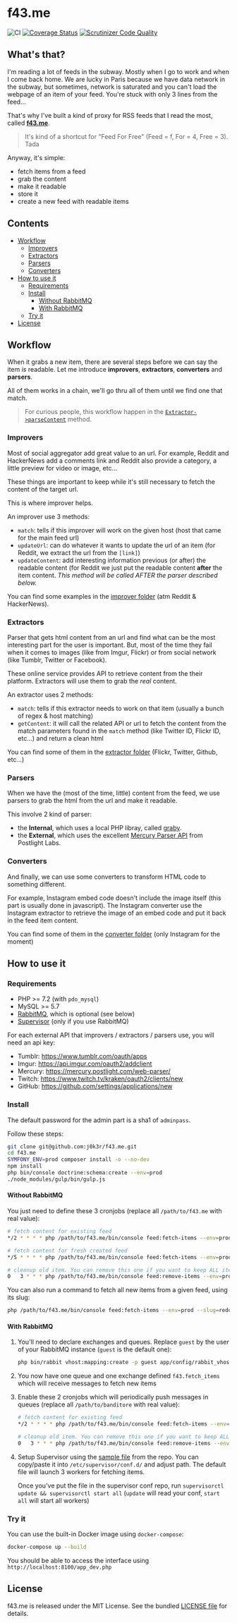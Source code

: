 # f43.me

![CI](https://github.com/j0k3r/f43.me/workflows/CI/badge.svg)
[![Coverage Status](https://coveralls.io/repos/j0k3r/f43.me/badge.svg?branch=master&service=github)](https://coveralls.io/github/j0k3r/f43.me?branch=master)
[![Scrutinizer Code Quality](https://scrutinizer-ci.com/g/j0k3r/f43.me/badges/quality-score.png?b=master)](https://scrutinizer-ci.com/g/j0k3r/f43.me/?branch=master)

## What's that?

I'm reading a lot of feeds in the subway. Mostly when I go to work and when I come back home. We are lucky in Paris because we have data network in the subway, but sometimes, network is saturated and you can't load the webpage of an item of your feed. You're stuck with only 3 lines from the feed...

That's why I've built a kind of proxy for RSS feeds that I read the most, called [**f43.me**](http://f43.me/).

> It's kind of a shortcut for "Feed For Free" (Feed = f, For = 4, Free = 3). Tada

Anyway, it's simple:

 * fetch items from a feed
 * grab the content
 * make it readable
 * store it
 * create a new feed with readable items

## Contents

<!-- MarkdownTOC autolink="true" -->

- [Workflow](#workflow)
    - [Improvers](#improvers)
    - [Extractors](#extractors)
    - [Parsers](#parsers)
    - [Converters](#converters)
- [How to use it](#how-to-use-it)
    - [Requirements](#requirements)
    - [Install](#install)
        - [Without RabbitMQ](#without-rabbitmq)
        - [With RabbitMQ](#with-rabbitmq)
    - [Try it](#try-it)
- [License](#license)

<!-- /MarkdownTOC -->

## Workflow

When it grabs a new item, there are several steps before we can say the item *is* readable. Let me introduce **improvers**, **extractors**, **converters** and **parsers**.

All of them works in a chain, we'll go thru all of them until we find one that match.

> For curious people, this workflow happen in the [`Extractor->parseContent`](https://github.com/j0k3r/f43.me/blob/000dd43db9ab4429344918a2263bee3bf8aace24/src/AppBundle/Content/Extractor.php#L68) method.

### Improvers

Most of social aggregator add great value to an url. For example, Reddit and HackerNews add a comments link and Reddit also provide a category, a little preview for video or image, etc...

These things are important to keep while it's still necessary to fetch the content of the target url.

This is where improver helps.

An improver use 3 methods:

 * `match`: tells if this improver will work on the given host (host that came for the main feed url)
 * `updateUrl`: can do whatever it wants to update the url of an item (for Reddit, we extract the url from the `[link]`)
 * `updateContent`: add interesting information previous (or after) the readable content (for  Reddit we just put the readable content **after** the item content. *This method will be called AFTER the parser described below.*

You can find some examples in the [improver folder](https://github.com/j0k3r/f43.me/tree/master/src/AppBundle/Improver) (atm Reddit & HackerNews).

### Extractors

Parser that gets html content from an url and find what can be the most interesting part for the user is important. But, most of the time they fail when it comes to images (like from Imgur, Flickr) or from social network (like Tumblr, Twitter or Facebook).

These online service provides API to retrieve content from the their platform. Extractors will use them to grab the *real* content.

An extractor uses 2 methods:

 * `match`: tells if this extractor needs to work on that item (usually a bunch of regex & host matching)
 * `getContent`: it will call the related API or url to fetch the content from the match parameters found in the `match` method (like Twitter ID, Flickr ID, etc...) and return a clean html

You can find some of them in the [extractor folder](https://github.com/j0k3r/f43.me/tree/master/src/AppBundle/Extractor) (Flickr, Twitter, Github, etc...)

### Parsers

When we have the (most of the time, little) content from the feed, we use parsers to grab the html from the url and make it readable.

This involve 2 kind of parser:

 * the **Internal**, which uses a local PHP libray, called [graby](https://github.com/j0k3r/graby).
 * the **External**, which uses the excellent [Mercury Parser API](https://github.com/postlight/mercury-parser) from Postlight Labs.

### Converters

And finally, we can use some converters to transform HTML code to something different.

For example, Instagram embed code doesn't include the image itself (this part is usually done in javascript). The Instagram converter use the Instagram extractor to retrieve the image of an embed code and put it back in the feed item content.

You can find some of them in the [converter folder](https://github.com/j0k3r/f43.me/tree/master/src/AppBundle/Converter) (only Instagram for the moment)

## How to use it

### Requirements

 - PHP >= 7.2 (with `pdo_mysql`)
 - MySQL >= 5.7
 - [RabbitMQ](https://www.rabbitmq.com/), which is optional (see below)
 - [Supervisor](http://supervisord.org/) (only if you use RabbitMQ)

For each external API that improvers / extractors / parsers use, you will need an api key:

 * Tumblr: https://www.tumblr.com/oauth/apps
 * Imgur: https://api.imgur.com/oauth2/addclient
 * Mercury: https://mercury.postlight.com/web-parser/
 * Twitch: https://www.twitch.tv/kraken/oauth2/clients/new
 * GitHub: https://github.com/settings/applications/new

### Install

The default password for the admin part is a sha1 of `adminpass`.

Follow these steps:

```bash
git clone git@github.com:j0k3r/f43.me.git
cd f43.me
SYMFONY_ENV=prod composer install -o --no-dev
npm install
php bin/console doctrine:schema:create --env=prod
./node_modules/gulp/bin/gulp.js
```

#### Without RabbitMQ

You just need to define these 3 cronjobs (replace all `/path/to/f43.me` with real value):

```bash
# fetch content for existing feed
*/2 * * * * php /path/to/f43.me/bin/console feed:fetch-items --env=prod old

# fetch content for fresh created feed
*/5 * * * * php /path/to/f43.me/bin/console feed:fetch-items --env=prod new

# cleanup old item. You can remove this one if you want to keep ALL items
0   3 * * * php /path/to/f43.me/bin/console feed:remove-items --env=prod
```

You can also run a command to fetch all new items from a given feed, using its slug:

```bash
php /path/to/f43.me/bin/console feed:fetch-items --env=prod --slug=reddit -t
```

#### With RabbitMQ

1. You'll need to declare exchanges and queues. Replace `guest` by the user of your RabbitMQ instance (`guest` is the default one):

   ```bash
   php bin/rabbit vhost:mapping:create -p guest app/config/rabbit_vhost.yml
   ```

2. You now have one queue and one exchange defined `f43.fetch_items` which will receive messages to fetch new items

3. Enable these 2 cronjobs which will periodically push messages in queues (replace all `/path/to/banditore` with real value):

   ```bash
   # fetch content for existing feed
   */2 * * * * php /path/to/f43.me/bin/console feed:fetch-items --env=prod old --use_queue

   # cleanup old item. You can remove this one if you want to keep ALL items
   0   3 * * * php /path/to/f43.me/bin/console feed:remove-items --env=prod
   ```

4. Setup Supervisor using the [sample file](data/supervisor.conf) from the repo. You can copy/paste it into `/etc/supervisor/conf.d/` and adjust path. The default file will launch 3 workers for fetching items.

   Once you've put the file in the supervisor conf repo, run `supervisorctl update && supervisorctl start all` (`update` will read your conf, `start all` will start all workers)


### Try it

You can use the built-in Docker image using `docker-compose`:

```bash
docker-compose up --build
```

You should be able to access the interface using `http://localhost:8100/app_dev.php`

## License

f43.me is released under the MIT License. See the bundled [LICENSE file](LICENSE) for details.
